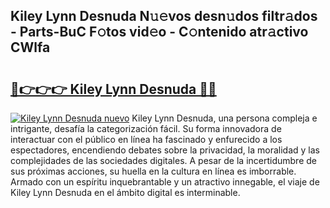 ## Kiley Lynn Desnuda N𝚞𝚎vos desn𝚞dos filtr𝚊dos - Parts-BuC F𝚘tos vid𝚎o - C𝚘ntenido atr𝚊ctivo CWlfa

# <h2><a href="http://mb6zv5.tromn.icu/?c=Kiley+Lynn+Desnuda">🔗👉👉👉 Kiley Lynn Desnuda 🔗🔗</a></h2>

[![Kiley Lynn Desnuda nuevo](https://i.imgur.com/pEAQMta.gif)](http://mb6zv5.tromn.icu/?c=Kiley+Lynn+Desnuda)
Kiley Lynn Desnuda, una persona compleja e intrigante, desafía la categorización fácil. Su forma innovadora de interactuar con el público en línea ha fascinado y enfurecido a los espectadores, encendiendo debates sobre la privacidad, la moralidad y las complejidades de las sociedades digitales. A pesar de la incertidumbre de sus próximas acciones, su huella en la cultura en línea es imborrable. Armado con un espíritu inquebrantable y un atractivo innegable, el viaje de Kiley Lynn Desnuda en el ámbito digital es interminable.
